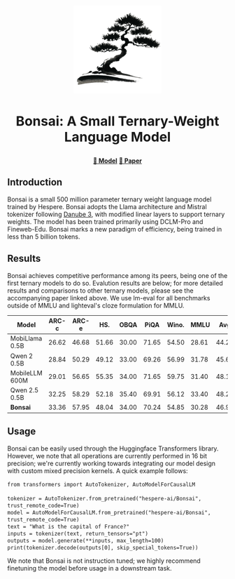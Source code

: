 <!-- markdownlint-disable first-line-h1 -->
<!-- markdownlint-disable html -->
<!-- markdownlint-disable no-duplicate-header -->
<p align="center">
  <img src="figs/bonsai.png" width="200" alt="Bonsai Logo">

<h3 align="center" style="font-size: 30px">Bonsai: A Small Ternary-Weight Language Model</h3>
</p>

<div align="center" style="line-height: 1;">
  <a href="https://huggingface.co/hespere-ai/Bonsai"><b>🤗 Model</b></a> 
  <a href="https://github.com/Hespere/Bonsai/tree/main/paper/Bonsai.pdf"><b>📄 Paper</b></a> 
</div>



<!-- # Bonsai -->

## Introduction

Bonsai is a small 500 million parameter ternary weight language model trained by Hespere. Bonsai adopts the Llama architecture and Mistral tokenizer following [Danube 3](https://arxiv.org/pdf/2407.09276v1), with modified linear layers to support ternary weights. The model has been trained primarily using DCLM-Pro and Fineweb-Edu. Bonsai marks a new paradigm of efficiency, being trained in less than 5 billion tokens.

## Results

Bonsai achieves competitive performance among its peers, being one of the first ternary models to do so. Evalution results are below; for more detailed results and comparisons to other ternary models, please see the accompanying paper linked above. We use lm-eval for all benchmarks outside of MMLU and lighteval's cloze formulation for MMLU.

<div align="center">

| Model | ARC-c | ARC-e | HS. | OBQA | PiQA | Wino. | MMLU | Avg |
|-------|--------|--------|------|-------|-------|--------|-------|-----|
| MobiLlama 0.5B | 26.62 | 46.68 | 51.66 | 30.00 | 71.65 | 54.50 | 28.61 | 44.25 |
| Qwen 2 0.5B | 28.84 | 50.29 | 49.12 | 33.00 | 69.26 | 56.99 | 31.78 | 45.61 |
| MobileLLM 600M | 29.01 | 56.65 | 55.35 | 34.00 | 71.65 | 59.75 | 31.40 | 48.13 |
| Qwen 2.5 0.5B | 32.25 | 58.29 | 52.18 | 35.40 | 69.91 | 56.12 | 33.40 | 48.22 |
| **Bonsai** | 33.36 | 57.95 | 48.04 | 34.00 | 70.24 | 54.85 | 30.28 | 46.96 |

</div>

## Usage
Bonsai can be easily used through the Huggingface Transformers library. However, we note that all operations are currently performed in 16 bit precision; we're currently working towards integrating our model design with custom mixed precision kernels. A quick example follows:

```{python}
from transformers import AutoTokenizer, AutoModelForCausalLM

tokenizer = AutoTokenizer.from_pretrained("hespere-ai/Bonsai", trust_remote_code=True)
model = AutoModelForCausalLM.from_pretrained("hespere-ai/Bonsai", trust_remote_code=True)
text = "What is the capital of France?"
inputs = tokenizer(text, return_tensors="pt")
outputs = model.generate(**inputs, max_length=100)
print(tokenizer.decode(outputs[0], skip_special_tokens=True))
```
We note that Bonsai is not instruction tuned; we highly recommend finetuning the model before usage in a downstream task.


